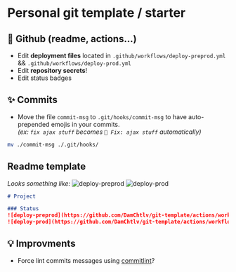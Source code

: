 # Personal git template / starter

## 🤖 Github (readme, actions...)
- Edit **deployment files** located in `.github/workflows/deploy-preprod.yml` && `.github/workflows/deploy-prod.yml`
- Edit **repository secrets**!
- Edit status badges

## ✨ Commits
- Move the file `commit-msg` to `.git/hooks/commit-msg` to have auto-prepended emojis in your commits.  
_(ex: `fix ajax stuff` becomes `🐛 Fix: ajax stuff` automatically)_
```sh
mv ./commit-msg ./.git/hooks/
```

## Readme template
_Looks something like:_
![deploy-preprod](https://github.com/DamChtlv/git-template/actions/workflows/deploy-preprod.yml/badge.svg?branch=release/preprod)
![deploy-prod](https://github.com/DamChtlv/git-template/actions/workflows/deploy-prod.yml/badge.svg?branch=release/prod)

```md
# Project

### Status
![deploy-preprod](https://github.com/DamChtlv/git-template/actions/workflows/deploy-preprod.yml/badge.svg?branch=release/preprod)
![deploy-prod](https://github.com/DamChtlv/git-template/actions/workflows/deploy-prod.yml/badge.svg?branch=release/prod)
```

## 💡 Improvments
- Force lint commits messages using [commitlint](https://github.com/conventional-changelog/commitlint#what-is-commitlint)?
